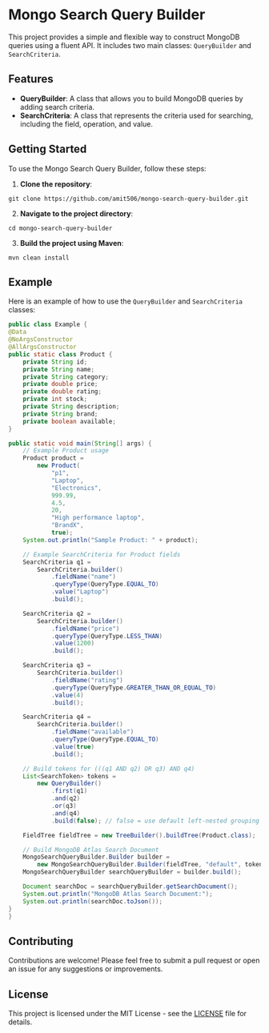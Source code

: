 # Mongo Search Query Builder

This project provides a simple and flexible way to construct MongoDB queries using a fluent API. It includes two main classes: `QueryBuilder` and `SearchCriteria`.

## Features

- **QueryBuilder**: A class that allows you to build MongoDB queries by adding search criteria.
- **SearchCriteria**: A class that represents the criteria used for searching, including the field, operation, and value.

## Getting Started

To use the Mongo Search Query Builder, follow these steps:

1. **Clone the repository**:
```
git clone https://github.com/amit506/mongo-search-query-builder.git
```

2. **Navigate to the project directory**:
```
cd mongo-search-query-builder
```

3. **Build the project using Maven**:
```
mvn clean install
```

## Example

Here is an example of how to use the `QueryBuilder` and `SearchCriteria` classes:

```java
public class Example {
@Data
@NoArgsConstructor
@AllArgsConstructor
public static class Product {
	private String id;
	private String name;
	private String category;
	private double price;
	private double rating;
	private int stock;
	private String description;
	private String brand;
	private boolean available;
}

public static void main(String[] args) {
	// Example Product usage
	Product product =
		new Product(
			"p1",
			"Laptop",
			"Electronics",
			999.99,
			4.5,
			20,
			"High performance laptop",
			"BrandX",
			true);
	System.out.println("Sample Product: " + product);

	// Example SearchCriteria for Product fields
	SearchCriteria q1 =
		SearchCriteria.builder()
			.fieldName("name")
			.queryType(QueryType.EQUAL_TO)
			.value("Laptop")
			.build();

	SearchCriteria q2 =
		SearchCriteria.builder()
			.fieldName("price")
			.queryType(QueryType.LESS_THAN)
			.value(1200)
			.build();

	SearchCriteria q3 =
		SearchCriteria.builder()
			.fieldName("rating")
			.queryType(QueryType.GREATER_THAN_OR_EQUAL_TO)
			.value(4)
			.build();

	SearchCriteria q4 =
		SearchCriteria.builder()
			.fieldName("available")
			.queryType(QueryType.EQUAL_TO)
			.value(true)
			.build();

	// Build tokens for (((q1 AND q2) OR q3) AND q4)
	List<SearchToken> tokens =
		new QueryBuilder()
			.first(q1)
			.and(q2)
			.or(q3)
			.and(q4)
			.build(false); // false = use default left-nested grouping

	FieldTree fieldTree = new TreeBuilder().buildTree(Product.class);

	// Build MongoDB Atlas Search Document
	MongoSearchQueryBuilder.Builder builder =
		new MongoSearchQueryBuilder.Builder(fieldTree, "default", tokens);
	MongoSearchQueryBuilder searchQueryBuilder = builder.build();

	Document searchDoc = searchQueryBuilder.getSearchDocument();
	System.out.println("MongoDB Atlas Search Document:");
	System.out.println(searchDoc.toJson());
}
}
```

## Contributing

Contributions are welcome! Please feel free to submit a pull request or open an issue for any suggestions or improvements.

## License

This project is licensed under the MIT License - see the [LICENSE](LICENSE) file for details.
